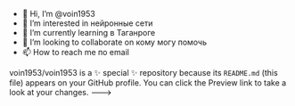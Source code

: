 - 👋 Hi, I’m @voin1953
- 👀 I’m interested in нейронные сети
- 🌱 I’m currently learning  в Таганроге
- 💞️ I’m looking to collaborate on кому могу помочь
- 📫 How to reach me по email

voin1953/voin1953 is a ✨ special ✨ repository because its `README.md` (this file) appears on your GitHub profile.
You can click the Preview link to take a look at your changes.
--->
